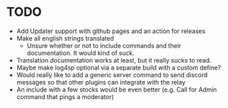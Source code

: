 # TODO

- Add Updater support with github pages and an action for releases
- Make all english strings translated
    - Unsure whether or not to include commands and their documentation. It would kind of suck.
- Translation documentation works at least, but it really sucks to read.
- Maybe make log4sp optional via a separate build with a custom define?
- Would really like to add a generic server command to send discord messages so that other plugins can integrate with the relay
- An include with a few stocks would be even better (e.g. Call for Admin command that pings a moderator)